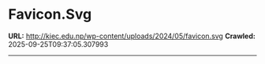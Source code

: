 # Favicon.Svg

**URL:** http://kiec.edu.np/wp-content/uploads/2024/05/favicon.svg
**Crawled:** 2025-09-25T09:37:05.307993

---

